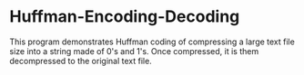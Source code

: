 # Huffman-Encoding-Decoding
This program demonstrates Huffman coding of compressing a large text file size into a string made of 0's and 1's. Once compressed, it is them decompressed to the original text file.
